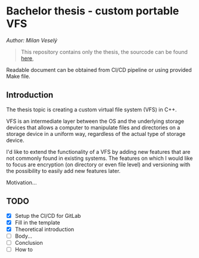 # Bachelor thesis - custom portable VFS

*Author: Milan Veselý*

> This repository contains only the thesis, the sourcode can be found [here](https://gitlab.mff.cuni.cz/teaching/theses/yaghob/vesely-milan/source-code),

Readable document can be obtained from CI/CD pipeline or using provided Make file.

## Introduction

The thesis topic is creating a custom virtual file system (VFS) in C++.

VFS is an intermediate layer between the OS and the underlying storage devices that allows a computer to manipulate files and directories on a storage device in a uniform way, regardless of the actual type of storage device.

I'd like to extend the functionality of a VFS by adding new features that are not commonly found in existing systems. The features on which I would like to focus are encryption (on directory or even file level) and versioning with the possibility to easily add new features later.

Motivation...

## TODO

- [X] Setup the CI/CD for GitLab
- [X] Fill in the template
- [X] Theoretical introduction
- [ ] Body...
- [ ] Conclusion
- [ ] How to